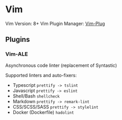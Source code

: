 # Vim

Vim Version: 8+
Vim Plugin Manager: [Vim-Plug](https://github.com/junegunn/vim-plug)

## Plugins

### Vim-ALE

Asynchronous code linter (replacement of Syntastic)

Supported linters and auto-fixers:

- Typescript `prettify -> tslint`
- Javascript `prettify -> eslint`
- Shell/Bash `shellcheck`
- Markdown `prettify -> remark-lint`
- CSS/SCSS/SASS `prettify -> stylelint`
- Docker (Dockerfile) `hadolint`
